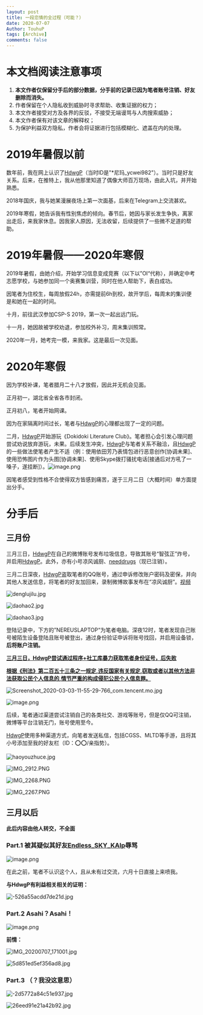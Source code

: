 ```yaml
---
layout: post
title: 一段恋情的全过程（可能？）
date: 2020-07-07
Author: TouhuP
tags: [Archive]
comments: false
---
```


# 本文档阅读注意事项

1. **本文作者仅保留分手后的部分数据，分手前的记录已因为笔者账号注销、好友删除而消失。**
2. 作者保留在个人隐私收到威胁时寻求帮助、收集证据的权力；
3. 本文作者接受对方及各界的反驳，不接受无端谩骂与人肉搜索威胁；
4. 本文作者保有对该文章的解释权；
5. 为保护利益双方隐私，作者会将证据进行包括模糊化、遮盖在内的处理。

# 2019年暑假以前

数年前，我在网上认识了[HdwgP](https://weibo.com/u/3266647631)（当时ID是"*尼玛_ycwei982"）。当时只是好友关系。后来，在推特上，我从他那里知道了偶像大师百万现场，由此入坑，并开始熟悉。

2018年国庆，我与她某漫展夜场上第一次面基，后来在Telegram上交流甚欢。

2019年寒假，她告诉我有性别焦虑的倾向。春节后，她因与家长发生争执，离家出走后，来我家休息。因我家人原因，无法收留，后续提供了一些微不足道的帮助。

# 2019年暑假——2020年寒假

2019年暑假，由她介绍，开始学习信息变成竞赛（以下以”OI“代称），并确定中考志愿学校，与她参加同一个奥赛集训营，同时在他人帮助下，表白成功。

因笔者为住校生，每周放假24h，亦需提前6h到校，故开学后，每周末的集训便是和她在一起的时间。

十月，前往武汉参加CSP-S 2019，第一次一起出远门玩。

十一月，她因故被学校劝退，参加校外补习，周末集训照常。

2020年一月，她考完一模，来我家。这是最后一次见面。

# 2020年寒假

因为学校补课，笔者腊月二十八才放假，因此并无机会见面。

正月初一，湖北省全省各市封闭。

正月初八，笔者开始网课。

因为在家隔离时间过长，笔者与[HdwgP](https://weibo.com/u/3266647631)的心理都出现了一定的问题。

二月，[HdwgP](https://weibo.com/u/3266647631)开始游玩《Dokidoki Literature Club》。笔者担心会引发心理问题尝试劝说放弃游玩，未果。后续发生冲突，[HdwgP](https://weibo.com/u/3266647631)与笔者关系不融洽，且[HdwgP](https://weibo.com/u/3266647631)的一些做法使笔者产生不适（例：使用依田芳乃表情包进行恶意创作[协调未果]、使用恐怖图片作为头图[协调未果]、使用Skype拨打骚扰电话[接通后对方吼了一嗓子，遂挂断]）。![image.png](https://i.loli.net/2020/07/07/4KnkldzSDepRYqx.png)



因笔者感受到性格不合使得双方皆感到痛苦，遂于三月二日（大概时间）单方面提出分手。

# 分手后

## 三月份

三月三日，[HdwgP](https://weibo.com/u/3266647631)在自己的微博账号发布垃圾信息，导致其账号“智弦正”炸号，并启用[HdwgP](https://weibo.com/u/3266647631)。此外，亦有小号凉风诚厨、[needdrugs](https://weibo.com/u/7299296013)（现已注销）。

三月二日深夜，[HdwgP](https://weibo.com/u/3266647631)盗取笔者的QQ账号，通过申诉修改账户密码及密保，并向其他人发送信息，将笔者的好友加回来，录制微博故事发布在“凉风诚厨”。[视频](https://www.bilibili.com/video/BV1RT4y1771d/)

![denglujilu.jpg](https://i.loli.net/2020/07/07/Aqr1yJ6oTf5LF2v.jpg)

![daohao2.jpg](https://i.loli.net/2020/07/07/ILkGjbrP4HVwmEo.jpg)

![daohao3.jpg](https://i.loli.net/2020/07/07/zptrHi7ZDEqIcdO.jpg)

登陆记录中，下方的”NEREUSLAPTOP“为笔者电脑。深夜12时，笔者发现自己账号被陌生设备登陆且账号被登出，通过身份验证申诉将账号找回，并启用设备锁，**后将账户注销。**

<u>**三月三日，[HdwgP](https://weibo.com/u/3266647631)尝试通过程序+社工库暴力获取笔者身份证号，后失败**</u>

**<u>根据《刑法》第二百五十三条之一规定,违反国家有关规定,窃取或者以其他方法非法获取公民个人信息的,情节严重的构成侵犯公民个人信息罪。</u>**

![Screenshot_2020-03-03-11-55-29-766_com.tencent.mo.jpg](https://i.loli.net/2020/07/07/9VixRuCIUAckgwN.jpg)



![image.png](https://i.loli.net/2020/07/07/KbLsH9e78QDVw3Y.png)

后续，笔者通过渠道尝试注销自己的各类社交、游戏等账号，但是仅QQ可注销，微博等平台注销无门，账号使用至今。

[HdwgP](https://weibo.com/u/3266647631)使用多种渠道方式，向笔者发送私信，包括CGSS、MLTD等手游，且将其小号添加至我的好友栏（ID：⭕⭕/亲指势）。

![haoyouzhuce.jpg](https://i.loli.net/2020/07/07/Av4jJa9NQ8RPLDW.jpg)

![IMG_2912.PNG](https://i.loli.net/2020/07/07/iFDV8YWMUZdou7f.png)

![IMG_2268.PNG](https://i.loli.net/2020/07/07/avx1dTuHcG2APFr.png)

![IMG_2267.PNG](https://i.loli.net/2020/07/07/4AIRdrxNhqmyDbk.png)

## 三月以后

**此后内容由他人转交，不全面**

### Part.1 被其疑似其好友[Endless_SKY_KAIp](https://www.weibo.com/AmazingRecords)辱骂

![image.png](https://i.loli.net/2020/07/07/HWdRxEqNYhXcDUu.png)

在此之前，笔者不认识这个人，且从未有过交流，六月十日直接上来喷我。

**与HdwgP有利益相关相关的证明：**

![-526a55acdd7de21d.jpg](https://i.loli.net/2020/07/07/Arg1EuNmyVPJeCO.jpg)

### Part.2 Asahi？Asahi！

![image.png](https://i.loli.net/2020/07/07/vr6b4By5kwUpmJq.png)

**前情：**

![IMG_20200707_171001.jpg](https://i.loli.net/2020/07/07/umV5yslDqta1An4.jpg)

![5d851ed5ef356ad8.jpg](https://i.loli.net/2020/07/07/CMLIqbkdt6fA8Di.jpg)



### Part.3 （？我没这意思）

![-2d5772a84c51e937.jpg](https://i.loli.net/2020/07/07/hMy5e1KDpBu3Csa.jpg)

![26eed91e21a42b92.jpg](https://i.loli.net/2020/07/07/z7mEhfO4cdT8APV.jpg)
